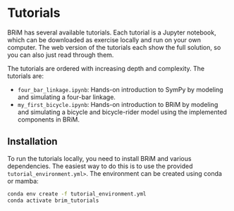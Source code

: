 Tutorials
=========

BRiM has several available tutorials. Each tutorial is a Jupyter notebook, which can be
downloaded as exercise locally and run on your own computer. The web version of the
tutorials each show the full solution, so you can also just read through them.

The tutorials are ordered with increasing depth and complexity. The tutorials are:

- `four_bar_linkage.ipynb`: Hands-on introduction to SymPy by modeling and simulating a
  four-bar linkage.
- `my_first_bicycle.ipynb`: Hands-on introduction to BRiM by modeling and simulating a
  bicycle and bicycle-rider model using the implemented components in BRiM.

Installation
------------
To run the tutorials locally, you need to install BRiM and various dependencies. The
easiest way to do this is to use the provided `tutorial_environment.yml>`. The
environment can be created using conda or mamba:

```bash
conda env create -f tutorial_environment.yml
conda activate brim_tutorials
```
